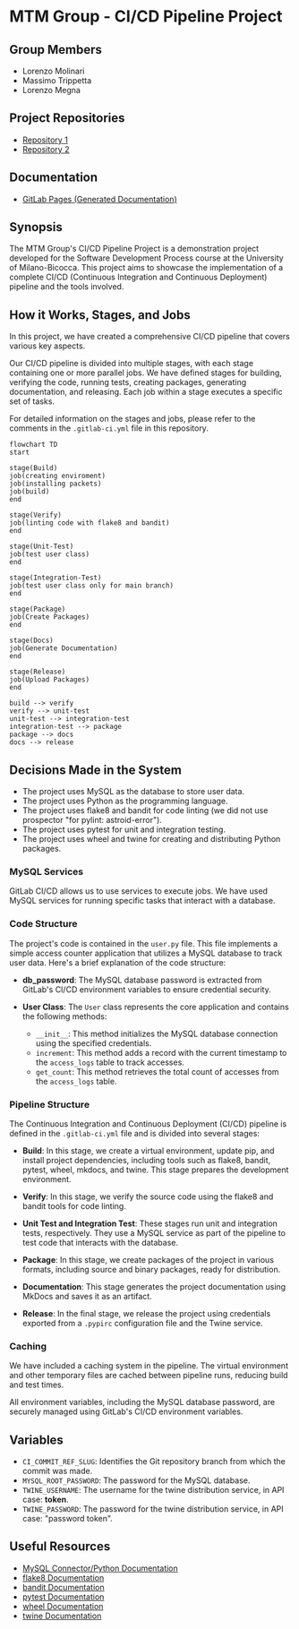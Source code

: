 # MTM Group - CI/CD Pipeline Project

## Group Members
- Lorenzo Molinari
- Massimo Trippetta
- Lorenzo Megna

## Project Repositories
- [Repository 1](https://gitlab.com/gruppomtm/assignment1)
- [Repository 2](https://gitlab.com/gruppomtm2/2023_assignment1_MTM)

## Documentation
- [GitLab Pages (Generated Documentation)](https://gitlab.com/gruppomtm2/2023_assignment1_MTM/-/tree/main/site)

## Synopsis
The MTM Group's CI/CD Pipeline Project is a demonstration project developed for the Software Development Process course at the University of Milano-Bicocca. This project aims to showcase the implementation of a complete CI/CD (Continuous Integration and Continuous Deployment) pipeline and the tools involved.

## How it Works, Stages, and Jobs
In this project, we have created a comprehensive CI/CD pipeline that covers various key aspects.

Our CI/CD pipeline is divided into multiple stages, with each stage containing one or more parallel jobs. We have defined stages for building, verifying the code, running tests, creating packages, generating documentation, and releasing. Each job within a stage executes a specific set of tasks.

For detailed information on the stages and jobs, please refer to the comments in the `.gitlab-ci.yml` file in this repository.

```mermaid
flowchart TD
start

stage(Build)
job(creating enviroment)
job(installing packets)
job(build)
end

stage(Verify)
job(linting code with flake8 and bandit)
end

stage(Unit-Test)
job(test user class)
end

stage(Integration-Test)
job(test user class only for main branch)
end

stage(Package)
job(Create Packages)
end

stage(Docs)
job(Generate Documentation)
end

stage(Release)
job(Upload Packages)
end

build --> verify
verify --> unit-test
unit-test --> integration-test
integration-test --> package
package --> docs
docs --> release
```

## Decisions Made in the System
- The project uses MySQL as the database to store user data.
- The project uses Python as the programming language.
- The project uses flake8 and bandit for code linting (we did not use prospector "for pylint: astroid-error").
- The project uses pytest for unit and integration testing.
- The project uses wheel and twine for creating and distributing Python packages.

### MySQL Services
GitLab CI/CD allows us to use services to execute jobs. We have used MySQL services for running specific tasks that interact with a database.

### Code Structure
The project's code is contained in the `user.py` file. This file implements a simple access counter application that utilizes a MySQL database to track user data. Here's a brief explanation of the code structure:

- **db_password**: The MySQL database password is extracted from GitLab's CI/CD environment variables to ensure credential security.

- **User Class**: The `User` class represents the core application and contains the following methods:
  - `__init__`: This method initializes the MySQL database connection using the specified credentials.
  - `increment`: This method adds a record with the current timestamp to the `access_logs` table to track accesses.
  - `get_count`: This method retrieves the total count of accesses from the `access_logs` table.

### Pipeline Structure
The Continuous Integration and Continuous Deployment (CI/CD) pipeline is defined in the `.gitlab-ci.yml` file and is divided into several stages:

- **Build**: In this stage, we create a virtual environment, update pip, and install project dependencies, including tools such as flake8, bandit, pytest, wheel, mkdocs, and twine. This stage prepares the development environment.

- **Verify**: In this stage, we verify the source code using the flake8 and bandit tools for code linting.

- **Unit Test and Integration Test**: These stages run unit and integration tests, respectively. They use a MySQL service as part of the pipeline to test code that interacts with the database.

- **Package**: In this stage, we create packages of the project in various formats, including source and binary packages, ready for distribution.

- **Documentation**: This stage generates the project documentation using MkDocs and saves it as an artifact.

- **Release**: In the final stage, we release the project using credentials exported from a `.pypirc` configuration file and the Twine service.

### Caching
We have included a caching system in the pipeline. The virtual environment and other temporary files are cached between pipeline runs, reducing build and test times.

All environment variables, including the MySQL database password, are securely managed using GitLab's CI/CD environment variables.

## Variables
- `CI_COMMIT_REF_SLUG`: Identifies the Git repository branch from which the commit was made.
- `MYSQL_ROOT_PASSWORD`: The password for the MySQL database.
- `TWINE_USERNAME`: The username for the twine distribution service, in API case: __token__.
- `TWINE_PASSWORD`: The password for the twine distribution service, in API case: "password token".

## Useful Resources
- [MySQL Connector/Python Documentation](https://dev.mysql.com/doc/connector-python/en/)
- [flake8 Documentation](https://flake8.pycqa.org/en/latest/)
- [bandit Documentation](https://bandit.readthedocs.io/en/latest/)
- [pytest Documentation](https://docs.pytest.org/en/7.4.x/)
- [wheel Documentation](https://pypi.org/project/wheel/)
- [twine Documentation](https://twine.readthedocs.io/en/stable/)
